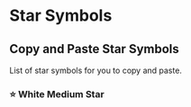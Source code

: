 # Star Symbols
## Copy and Paste Star Symbols
List of star symbols for you to copy and paste.
### ⭐ White Medium Star
